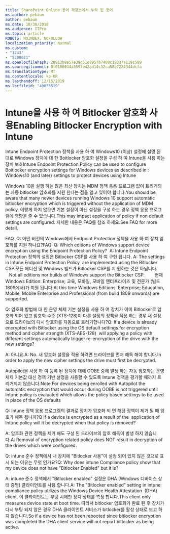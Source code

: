 ```yaml
---
title: SharePoint Online 용어 저장소에서 누락 된 용어
ms.author: pebaum
author: pebaum
ms.date: 10/30/2018
ms.audience: ITPro
ms.topic: article
ROBOTS: NOINDEX, NOFOLLOW
localization_priority: Normal
ms.custom:
- "1243"
- "5200021"
ms.openlocfilehash: 28913b8e57e39d51e8957b7408c19337a119c589
ms.sourcegitcommit: 0f0186044a3597e42ad14c32ca58e7224344dcfa
ms.translationtype: MT
ms.contentlocale: ko-KR
ms.lasthandoff: 12/15/2019
ms.locfileid: "40053519"
---
```

# <a name="enabling-bitlocker-encryption-with-intune"></a><span data-ttu-id="d5a75-102">Intune을 사용 하 여 Bitlocker 암호화 사용</span><span class="sxs-lookup"><span data-stu-id="d5a75-102">Enabling Bitlocker Encryption with Intune</span></span>

<span data-ttu-id="d5a75-103">Intune Endpoint Protection 정책을 사용 하 여 Windows10 (이상) 설정에 설명 된 대로 Windows 장치에 대 한 Boitlocker 암호화 설정을 구성 하 여 Intune을 사용 하는 장치 보호</span><span class="sxs-lookup"><span data-stu-id="d5a75-103">Intune Endpoint Protection Policy can be used to configure Boitlocker encryption settings for Windows devices as described in : Windows10 (and later) settings to protect devices using Intune</span></span>

<span data-ttu-id="d5a75-104">Windows 10을 실행 하는 많은 최신 장치는 MDM 정책 응용 프로그램 없이 트리거되는 자동 bitlocker 암호화를 지원 한다는 점을 알고 있어야 합니다.</span><span class="sxs-lookup"><span data-stu-id="d5a75-104">You should be aware that many newer devices running Windows 10 support automatic bitlocker encryption which is triggered without the application of MDM policy.</span></span> <span data-ttu-id="d5a75-105">이렇게 하지 않으면 기본 설정이 아닌 설정을 구성 하는 경우 정책 응용 프로그램에 영향을 줄 수 있습니다.</span><span class="sxs-lookup"><span data-stu-id="d5a75-105">This may impact application of policy if non default settings are configured.</span></span> <span data-ttu-id="d5a75-106">자세한 내용은 FAQ를 참조 하세요.</span><span class="sxs-lookup"><span data-stu-id="d5a75-106">See FAQ for more detail.</span></span>


<span data-ttu-id="d5a75-107">FAQ  Q: 어떤 버전의 Windows에서 Endpoint Protection 정책을 사용 하 여 장치 암호화를 지원 하나요?</span><span class="sxs-lookup"><span data-stu-id="d5a75-107">FAQ  Q: Which editions of Windows support device encryption using the Endpoint Protection Policy?</span></span>
<span data-ttu-id="d5a75-108"> A: Intune Endpoint Protection 정책의 설정은 Bitlocker CSP를 사용 하 여 구현 됩니다.</span><span class="sxs-lookup"><span data-stu-id="d5a75-108"> A: The settings in Intune Endpoint Protection Policy  are implemented using the Bitlocker CSP.</span></span><span data-ttu-id="d5a75-109">모든 에디션 및 Windows 빌드가 Bitlocker CSP를 지 원하는 것은 아닙니다. 
     </span><span class="sxs-lookup"><span data-stu-id="d5a75-109">  Not all editions nor builds of Windows support the Bitlocker CSP. 
     </span></span> <span data-ttu-id="d5a75-110">현재 Windows Edition: Enterprise; 교육, 모바일, 모바일 엔터프라이즈 및 전문가 (빌드 1809에서)가 지원 됩니다.</span><span class="sxs-lookup"><span data-stu-id="d5a75-110">At this time Windows Editions: Enterprise; Education, Mobile, Mobile Enterprise and Professional (from build 1809 onwards) are supported.</span></span>




<span data-ttu-id="d5a75-111">Q: 암호화 방법에 대 한 운영 체제 기본 설정을 사용 하 여 장치가 이미 Bitlocker로 암호화 되어 있고 암호화 수준 (XTS-128)이 다른 설정의 정책을 적용 하는 경우 새 설정으로 드라이브의 다시 암호화를 자동으로 트리거합니다?</span><span class="sxs-lookup"><span data-stu-id="d5a75-111">Q: If a device is already encrypted with Bitlocker using the OS default settings for encryption method and cipher strength (XTS-AES-128)  will applying a policy with different settings automatically trigger re-encryption of the drive with the new settings?</span></span>

<span data-ttu-id="d5a75-112">A: 아니요.</span><span class="sxs-lookup"><span data-stu-id="d5a75-112">A: No.</span></span> <span data-ttu-id="d5a75-113">새 암호화 설정을 적용 하려면 드라이브를 먼저 해독 해야 합니다.</span><span class="sxs-lookup"><span data-stu-id="d5a75-113">In order to apply the new cipher settings the drive must first be decrypted.</span></span>

<span data-ttu-id="d5a75-114">Autopilot을 사용 하 여 등록 된 장치에 대해 OOBE 중에 발생 하는 자동 암호화는 운영 체제 기본값 대신 정책 기반 설정을 사용할 수 있도록 Intune 정책을 평가할 때까지 트리거되지 않습니다.</span><span class="sxs-lookup"><span data-stu-id="d5a75-114">Note For devices being enrolled with Autopilot the automatic encryption that would occur during OOBE is not triggered until Intune policy is evaluated which allows the policy based settings to be used in place of the OS defaults</span></span>




<span data-ttu-id="d5a75-115">Q: Intune 정책 응용 프로그램의 결과로 장치가 암호화 되 면 해당 정책이 제거 될 때 암호가 해독 됩니까?</span><span class="sxs-lookup"><span data-stu-id="d5a75-115">Q If a device is encrypted as a result of the  application of Intune policy will it be decrypted when that policy is removed?</span></span>

<span data-ttu-id="d5a75-116">A: 암호화 관련 정책을 제거 해도 구성 된 드라이브의 암호 해독이 발생 하지 않습니다.</span><span class="sxs-lookup"><span data-stu-id="d5a75-116">A: Removal of encryption related policy does NOT result in decryption of the drives which were configured.</span></span>




<span data-ttu-id="d5a75-117">Q: intune 준수 정책에서 내 장치에 "Bitlocker 사용"이 설정 되어 있지 않은 것으로 표시 되는 이유는 무엇 인가요?</span><span class="sxs-lookup"><span data-stu-id="d5a75-117">Q: Why does intune Compliance policy show that my device does not have "Bitlocker Enabled" but it is?</span></span>

<span data-ttu-id="d5a75-118">A: intune 준수 정책에서 "Bitlocker enabled" 설정은 DHA (Windows 디바이스 상태 증명) 클라이언트를 사용 합니다.</span><span class="sxs-lookup"><span data-stu-id="d5a75-118">A: The "Bitlocker enabled" setting in intune compliance policy utilizes the Windows Device Health Attestation  (DHA) client.</span></span> <span data-ttu-id="d5a75-119">이 클라이언트는 부팅 시에만 장치 상태를 측정 합니다.</span><span class="sxs-lookup"><span data-stu-id="d5a75-119">This client only measures device state at boot time.</span></span> <span data-ttu-id="d5a75-120">따라서 bitlocker 암호화가 완료 된 후 장치가 다시 부팅 되지 않은 경우 DHA 클라이언트 서비스가 bitlocker를 활성 상태로 보고 하지 않습니다.</span><span class="sxs-lookup"><span data-stu-id="d5a75-120">So if a device has not been rebooted since bitlocker encryption was completed the DHA client service will not report bitlocker as being active.</span></span>